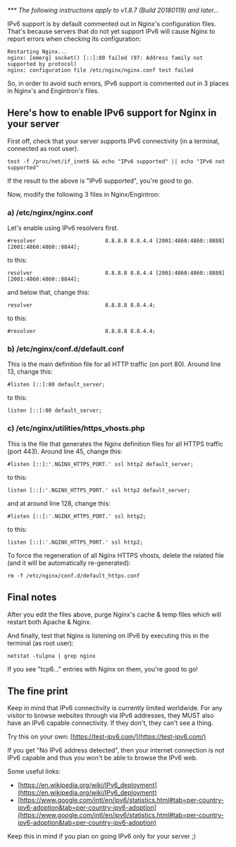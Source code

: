 _*** The following instructions apply to v1.8.7 (Build 20180119) and later..._

IPv6 support is by default commented out in Nginx's configuration files. That's because servers that do not yet support IPv6 will cause Nginx to report errors when checking its configuration:

```
Restarting Nginx...
nginx: [emerg] socket() [::]:80 failed (97: Address family not supported by protocol)
nginx: configuration file /etc/nginx/nginx.conf test failed
```

So, in order to avoid such errors, IPv6 support is commented out in 3 places in Nginx's and Engintron's files.

## Here's how to enable IPv6 support for Nginx in your server

First off, check that your server supports IPv6 connectivity (in a terminal, connected as root user).

```
test -f /proc/net/if_inet6 && echo "IPv6 supported" || echo "IPv6 not supported"
```

If the result to the above is "IPv6 supported", you're good to go.

Now, modify the following 3 files in Nginx/Engintron:

### a) /etc/nginx/nginx.conf
Let's enable using IPv6 resolvers first. 
```
#resolver                      8.8.8.8 8.8.4.4 [2001:4860:4860::8888] [2001:4860:4860::8844];
```
to this:
```
resolver                       8.8.8.8 8.8.4.4 [2001:4860:4860::8888] [2001:4860:4860::8844];
```

and below that, change this:
```
resolver                       8.8.8.8 8.8.4.4;
```
to this:
```
#resolver                      8.8.8.8 8.8.4.4;
```

### b) /etc/nginx/conf.d/default.conf
This is the main definition file for all HTTP traffic (on port 80). Around line 13, change this:
```
#listen [::]:80 default_server;
```
to this:
```
listen [::]:80 default_server;
```

### c) /etc/nginx/utilities/https\_vhosts.php
This is the file that generates the Nginx definition files for all HTTPS traffic (port 443). Around line 45, change this:
```
#listen [::]:'.NGINX_HTTPS_PORT.' ssl http2 default_server;
```
to this:
```
listen [::]:'.NGINX_HTTPS_PORT.' ssl http2 default_server;
```

and at around line 128, change this:
```
#listen [::]:'.NGINX_HTTPS_PORT.' ssl http2;
```
to this:
```
listen [::]:'.NGINX_HTTPS_PORT.' ssl http2;
```

To force the regeneration of all Nginx HTTPS vhosts, delete the related file (and it will be automatically re-generated):
```
rm -f /etc/nginx/conf.d/default_https.conf
```

## Final notes
After you edit the files above, purge Nginx's cache & temp files which will restart both Apache & Nginx.

And finally, test that Nginx is listening on IPv6 by executing this in the terminal (as root user):
```
netstat -tulpna | grep nginx
```

If you see "tcp6..." entries with Nginx on them, you're good to go!

## The fine print
Keep in mind that IPv6 connectivity is currently limited worldwide. For any visitor to browse websites through via IPv6 addresses, they MUST also have an IPv6 capable connectivity. If they don't, they can't see a thing.

Try this on your own: [https://test-ipv6.com/](https://test-ipv6.com/)

If you get "No IPv6 address detected", then your internet connection is not IPv6 capable and thus you won't be able to browse the IPv6 web.

Some useful links:
- [https://en.wikipedia.org/wiki/IPv6_deployment](https://en.wikipedia.org/wiki/IPv6_deployment)
- [https://www.google.com/intl/en/ipv6/statistics.html#tab=per-country-ipv6-adoption&tab=per-country-ipv6-adoption](https://www.google.com/intl/en/ipv6/statistics.html#tab=per-country-ipv6-adoption&tab=per-country-ipv6-adoption)

Keep this in mind if you plan on going IPv6 only for your server ;)